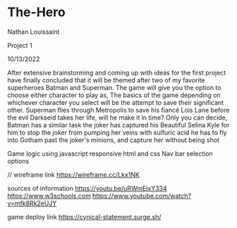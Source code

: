 # The-Hero
Nathan Louissaint

Project 1

10/13/2022

After extensive brainstorming and coming up with ideas for the first project
have finally concluded that it will be themed after two of my favorite superheroes
Batman and Superman. The game will give you the option to choose either
character to play as, The basics of the game depending on whichever character
you select will be the attempt to save their significant other. Superman flies
through Metropolis to save his fiancé Lois Lane before the evil Darkseid takes her life, will he make it in time?
Only you can decide, Batman has a similar task the joker has captured his Beautiful Selina Kyle for him to stop the joker from
pumping her veins with sulfuric acid he has to fly into Gotham past the joker's minions, and capture her without being shot

Game logic using javascript
responsive html and css
Nav bar 
selection options


// wireframe link
https://wireframe.cc/Lkx1NK 

sources of information
https://youtu.be/uRWmEjxY334
https://www.w3schools.com
https://www.youtube.com/watch?v=mfk8Rk2eUJY

game deploy link 
https://cynical-statement.surge.sh/
